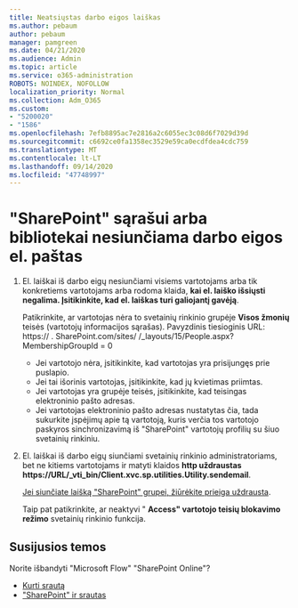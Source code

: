 ```yaml
---
title: Neatsiųstas darbo eigos laiškas
ms.author: pebaum
author: pebaum
manager: pamgreen
ms.date: 04/21/2020
ms.audience: Admin
ms.topic: article
ms.service: o365-administration
ROBOTS: NOINDEX, NOFOLLOW
localization_priority: Normal
ms.collection: Adm_O365
ms.custom:
- "5200020"
- "1586"
ms.openlocfilehash: 7efb8895ac7e2816a2c6055ec3c08d6f7029d39d
ms.sourcegitcommit: c6692ce0fa1358ec3529e59ca0ecdfdea4cdc759
ms.translationtype: MT
ms.contentlocale: lt-LT
ms.lasthandoff: 09/14/2020
ms.locfileid: "47748997"
---
```

# <a name="workflow-email-is-not-being-sent-for-a-sharepoint-list-or-library"></a>"SharePoint" sąrašui arba bibliotekai nesiunčiama darbo eigos el. paštas

1. El. laiškai iš darbo eigų nesiunčiami visiems vartotojams arba tik konkretiems vartotojams arba rodoma klaida, **kai el. laiško išsiųsti negalima. Įsitikinkite, kad el. laiškas turi galiojantį gavėją**.

    Patikrinkite, ar vartotojas nėra to svetainių rinkinio grupėje **Visos žmonių** teisės (vartotojų informacijos sąrašas).  Pavyzdinis tiesioginis URL: https:// <tenant> . SharePoint.com/sites/ <sitename> /_layouts/15/People.aspx? MembershipGroupId = 0

    - Jei vartotojo nėra, įsitikinkite, kad vartotojas yra prisijungęs prie puslapio. 
    - Jei tai išorinis vartotojas, įsitikinkite, kad jų kvietimas priimtas.
    - Jei vartotojas yra grupėje teisės, įsitikinkite, kad teisingas elektroninio pašto adresas.
    - Jei vartotojas elektroninio pašto adresas nustatytas čia, tada sukurkite įspėjimų apie tą vartotoją, kuris verčia tos vartotojo paskyros sinchronizavimą iš "SharePoint" vartotojų profilių su šiuo svetainių rinkiniu.
 
2. El. laiškai iš darbo eigų siunčiami svetainių rinkinio administratoriams, bet ne kitiems vartotojams ir matyti klaidos **http uždraustas <span>https:</span>//URL/_vti_bin/Client.xvc.sp.utilities.Utility.sendemail**.
 

    [Jei siunčiate laišką "SharePoint" grupei, žiūrėkite prieiga uždrausta](https://docs.microsoft.com/sharepoint/support/sharing-and-permissions/access-denied-when-send-an-email-to-groups).

    Taip pat patikrinkite, ar neaktyvi " **Access" vartotojo teisių blokavimo režimo** svetainių rinkinio funkcija.


## <a name="related-topics"></a>Susijusios temos
Norite išbandyti "Microsoft Flow" "SharePoint Online"?
- [Kurti srautą](https://support.office.com/article/Create-a-flow-for-a-list-or-library-in-SharePoint-Online-or-OneDrive-for-Business-a9c3e03b-0654-46af-a254-20252e580d01) 
- ["SharePoint" ir srautas](https://flow.microsoft.com/blog/sharepoint-and-flow/) 


